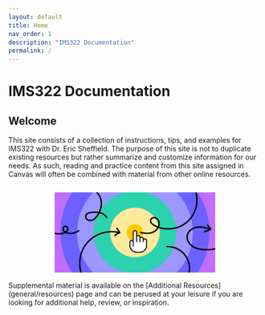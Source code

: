 ```yaml
---
layout: default
title: Home
nav_order: 1
description: "IMS322 Documentation"
permalink: /
---
```


# IMS322 Documentation

## Welcome
This site consists of a collection of instructions, tips, and examples for IMS322 with Dr. Eric Sheffield. The purpose of this site is not to duplicate existing resources but rather summarize and customize information for our needs. As such, reading and practice content from this site assigned in Canvas will often be combined with material from other online resources.
<div style="display: flex; justify-content: center;">
	<figure style="max-width: 320px"><img src="images/interaction-design.png" style="width: 100%"></figure>
</div>
Supplemental material is available on the [Additional Resources](general/resources) page and can be perused at your leisure if you are looking for additional help, review, or inspiration.